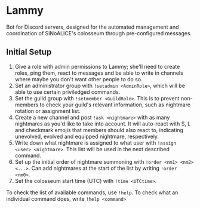 # Lammy

Bot for Discord servers, designed for the automated management and coordination of SINoALICE's colosseum through pre-configured messages.

## Initial Setup

1. Give a role with admin permissions to Lammy; she'll need to create roles, ping them, react to messages and be able to write in channels where maybe you don't want other people to do so.
2. Set an administrator group with `!setadmin <AdminRole>`, which will be able to use certain priviledged commands.
3. Set the guild group with `!setmember <GuildRole>`. This is to prevent non-members to check your guild's relevant information, such as nightmare rotation or assignment list.
4. Create a new channel and post `!ask <nightmare>` with as many nightmares as you'd like to take into account. It will auto-react with S, L and checkmark emojis that members should also react to, indicating unevolved, evolved and equipped nightmare, respectively.
5. Write down what nightmare is assigned to what user with `!assign <user> <nightmare>`. This list will be used in the next described command.
6. Set up the initial order of nightmare summoning with `!order <nm1> <nm2> <...>`. Can add nightmares at the start of the list by writing `!order <nm0>`.
7. Set the colosseum start time (UTC) with `!time <UTCtime>`.

To check the list of available commands, use `!help`. To check what an individual command does, write `!help <command>`
